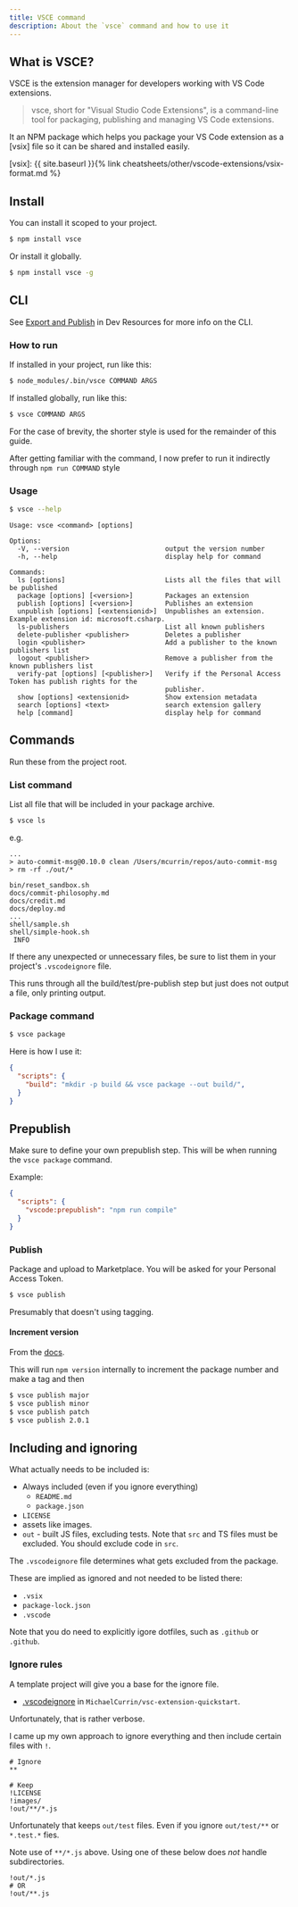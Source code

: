 ```yaml
---
title: VSCE command
description: About the `vsce` command and how to use it
---
```



## What is VSCE?

VSCE is the extension manager for developers working with VS Code extensions.

> vsce, short for "Visual Studio Code Extensions", is a command-line tool for packaging, publishing and managing VS Code extensions.

It an NPM package which helps you package your VS Code extension as a [vsix] file so it can be shared and installed easily.

[vsix]: {{ site.baseurl }}{% link cheatsheets/other/vscode-extensions/vsix-format.md %}


## Install

You can install it scoped to your project.

```sh
$ npm install vsce
```

Or install it globally.

```sh
$ npm install vsce -g
```


## CLI

See [Export and Publish](https://michaelcurrin.github.io/dev-resources/resources/other/vscode-extensions/export-publish.html) in Dev Resources for more info on the CLI.

### How to run

If installed in your project, run like this:

```sh
$ node_modules/.bin/vsce COMMAND ARGS
```

If installed globally, run like this:

```sh
$ vsce COMMAND ARGS
```

For the case of brevity, the shorter style is used for the remainder of this guide.

After getting familiar with the command, I now prefer to run it indirectly through `npm run COMMAND` style


### Usage

```sh
$ vsce --help
```
```
Usage: vsce <command> [options]

Options:
  -V, --version                        output the version number
  -h, --help                           display help for command

Commands:
  ls [options]                         Lists all the files that will be published
  package [options] [<version>]        Packages an extension
  publish [options] [<version>]        Publishes an extension
  unpublish [options] [<extensionid>]  Unpublishes an extension. Example extension id: microsoft.csharp.
  ls-publishers                        List all known publishers
  delete-publisher <publisher>         Deletes a publisher
  login <publisher>                    Add a publisher to the known publishers list
  logout <publisher>                   Remove a publisher from the known publishers list
  verify-pat [options] [<publisher>]   Verify if the Personal Access Token has publish rights for the
                                       publisher.
  show [options] <extensionid>         Show extension metadata
  search [options] <text>              search extension gallery
  help [command]                       display help for command
```


## Commands

Run these from the project root.

### List command

List all file that will be included in your package archive.

```sh
$ vsce ls
```
e.g.

```
...
> auto-commit-msg@0.10.0 clean /Users/mcurrin/repos/auto-commit-msg
> rm -rf ./out/*

bin/reset_sandbox.sh
docs/commit-philosophy.md
docs/credit.md
docs/deploy.md
...
shell/sample.sh
shell/simple-hook.sh
 INFO
```

If there any unexpected or unnecessary files, be sure to list them in your project's `.vscodeignore` file.

This runs through all the build/test/pre-publish step but just does not output a file, only printing output.

### Package command

```sh
$ vsce package
```

Here is how I use it:

```json
{
  "scripts": {
    "build": "mkdir -p build && vsce package --out build/",
  }
}
```


## Prepublish

Make sure to define your own prepublish step. This will be when running the `vsce package` command.


Example: 

```json
{
  "scripts": {
    "vscode:prepublish": "npm run compile"
  }
}
```


### Publish

Package and upload to Marketplace. You will be asked for your Personal Access Token.

```sh
$ vsce publish
```

Presumably that doesn't using tagging.

#### Increment version

From the [docs](https://code.visualstudio.com/api/working-with-extensions/publishing-extension#autoincrementing-the-extension-version).

This will run `npm version` internally to increment the package number and make a tag and then

```sh
$ vsce publish major
$ vsce publish minor
$ vsce publish patch
$ vsce publish 2.0.1
```


## Including and ignoring

What actually needs to be included is:

- Always included (even if you ignore everything)
    - `README.md`
    - `package.json`
- `LICENSE`
- assets like images.
- `out` - built JS files, excluding tests. Note that `src` and TS files must be excluded.
You should exclude code in `src`.

The `.vscodeignore` file determines what gets excluded from the package. 

These are implied as ignored and not needed to be listed there:

- `.vsix`
- `package-lock.json`
- `.vscode`

Note that you do need to explicitly igore dotfiles, such as `.github` or `.github`. 

### Ignore rules

A template project will give you a base for the ignore file.

- [.vscodeignore](https://github.com/MichaelCurrin/vsc-extension-quickstart/blob/master/.vscodeignore) in `MichaelCurrin/vsc-extension-quickstart`.

Unfortunately, that is rather verbose.

I came up my own approach to ignore everything and then include certain files with `!`. 

```
# Ignore
**

# Keep
!LICENSE
!images/
!out/**/*.js
```

Unfortunately that keeps `out/test` files. Even if you ignore `out/test/**` or `*.test.*` fies. 

Note use of `**/*.js` above. Using one of these below does _not_ handle subdirectories.

```
!out/*.js
# OR
!out/**.js
```
